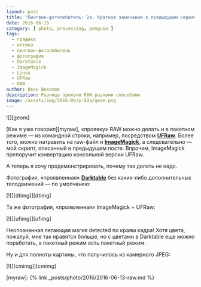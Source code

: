 ```yaml
---
layout: post
title: "Пингвин-фотолюбитель: 2а. Краткое замечание к предыдущим сериям"
date: 2016-06-15
category: [ photo, processing, penguin ]
tags:
  - графика
  - оптика
  - пингвин-фотолюбитель
  - фотография
  - Darktable
  - ImageMagick
  - Linux
  - UFRaw
  - RAW
author: Иван Шихалев
description: Разница проявки RAW разными способами
image: /assets/img/2016-06/p-02a/geom.png
---
```

<div class="right-box" style="width: 400px;">
![][geom]
</div>

[Как я уже говорил][myraw], «проявку» RAW можно делать и в пакетном режиме — из командной строки, например,
посредством **[UFRaw][ufraw]**. Более того, можно натравить на raw-файл и **[ImageMagick][imag]**, а следовательно —
мой скрипт, описанный в предыдущем посте. Впрочем, ImageMagick препоручит конвертацию консольной версии UFRaw.

А теперь я хочу продемонстрировать, почему так делать не надо.

<!--more-->

Фотография, «проявленная» **[Darktable][darktable]** без каких-либо дополнительных телодвижений — по умолчанию:

<div class="center-box">
[![][dtimg]][dtimg]
</div>

Та же фотография, «проявленная» ImageMagick + UFRaw:

<div class="center-box">
[![][ufimg]][ufimg]
</div>

Неопознанная летающая магия detected по краям кадра! Хотя цвета, пожалуй, мне так нравятся больше, но с цветами
в Dark&shy;table еще можно поработать, а пакетный режим есть пакетный режим.

Ну и для полноты картины, что получилось из камерного JPEG:

<div class="center-box">
[![][cmimg]][cmimg]
</div>



[geom]: /assets/img/2016-06/p-02a/geom.png
[dtimg]: /assets/img/2016-06/p-02a/darktable.jpg
[ufimg]: /assets/img/2016-06/p-02a/ufraw.jpg
[cmimg]: /assets/img/2016-06/p-02a/camera.jpg

[ufraw]: http://ufraw.sourceforge.net/
[imag]: http://www.imagemagick.org/
[darktable]: https://www.darktable.org/

[myraw]: {% link _posts/photo/2016/2016-06-13-raw.md %}
